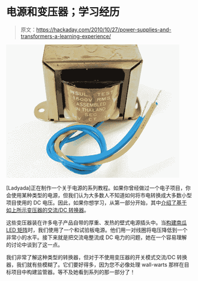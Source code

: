 # 电源和变压器；学习经历

> 原文：<https://hackaday.com/2010/10/27/power-supplies-and-transformers-a-learning-experience/>

![](img/67bf302143a8492b3f1c0aacc41b5991.png "xformsec_t")

[Ladyada]正在制作一个关于电源的系列教程。如果你曾经做过一个电子项目，你会使用某种类型的电源，但我们认为大多数人不知道如何将市电转换成大多数小型项目使用的 DC 电压。因此，如果你想学习，从第一部分开始，其中[介绍了基于如上所示变压器的交流/DC 转换器](http://www.ladyada.net/wiki/tutorials/learn/powersupply/transformeracdc.html)。

这些变压器装在许多电子产品自带的厚重、发热的壁式电源插头中。当[构建南瓜 LED 矩阵](http://hackaday.com/2010/10/26/70-led-matrix-in-a-jack-o-lantern/)时，我们使用了一个和试验板电源。他们用一对线圈将电压降低到一个非常小的水平。接下来就是把交流电整流成 DC 电力的问题，她在一个容易理解的讨论中谈到了这一点。

我们非常了解这种类型的转换器，但对于不使用变压器的开关模式交流/DC 转换器，我们就有些模糊了。它们要好得多，因为您不必像处理 wall-warts 那样在目标项目中构建监管器。等不及她看到系列的那一部分了！